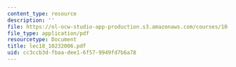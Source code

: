 ```yaml
---
content_type: resource
description: ''
file: https://ol-ocw-studio-app-production.s3.amazonaws.com/courses/10-569-synthesis-of-polymers-fall-2006/cc3ccb3dfbaadee16f579949fd7b6a78_lec18_10232006.pdf
file_type: application/pdf
resourcetype: Document
title: lec18_10232006.pdf
uid: cc3ccb3d-fbaa-dee1-6f57-9949fd7b6a78
---
```

